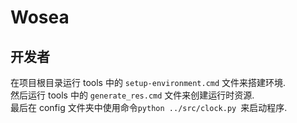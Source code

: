 # Wosea

## 开发者

在项目根目录运行 tools 中的 `setup-environment.cmd` 文件来搭建环境.  
然后运行 tools 中的 `generate_res.cmd` 文件来创建运行时资源.  
最后在 config 文件夹中使用命令`python ../src/clock.py `来启动程序.
